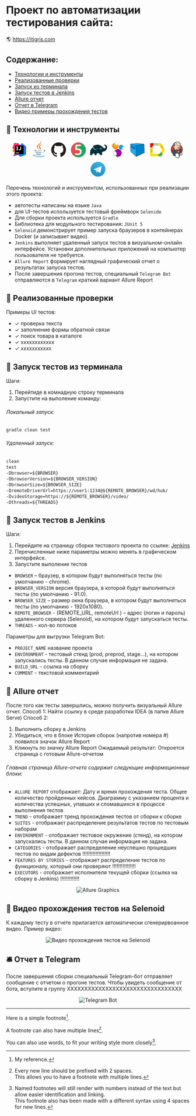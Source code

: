 # Проект по автоматизации тестирования сайта:
:earth_americas: https://itigris.com

## Содержание:
- [Технологии и инструменты](#watermelon-технологии-и-инструменты)
- [Реализованные проверки](#watermelon-Реализованные-проверки)
- [Запуск из терминала](#watermelon-Запуск-тестов-из-терминала)
- [Запуск тестов в Jenkins](#watermelon-Запуск-тестов-в-Jenkins)
- [Allure отчет](#watermelon-Allure-отчет)
- [Отчет в Telegram](#watermelon-Отчет-в-Telegram)
- [Видео примеры прохождения тестов](#watermelon-Примеры-видео-о-прохождении-тестов)

## :watermelon: Технологии и инструменты

<p align="center">
<a href="https://www.jetbrains.com/idea/"><img src="images/logo/Idea.svg" width="50" height="50"  alt="IDEA"/></a>
<a href="https://www.java.com/"><img src="images/logo/Java.svg" width="50" height="50"  alt="Java"/></a>
<a href="https://github.com/"><img src="images/logo/GitHub.svg" width="50" height="50"  alt="Github"/></a>
<a href="https://junit.org/junit5/"><img src="images/logo/Junit5.svg" width="50" height="50"  alt="JUnit 5"/></a>
<a href="https://gradle.org/"><img src="images/logo/Gradle.svg" width="50" height="50"  alt="Gradle"/></a>
<a href="https://selenide.org/"><img src="images/logo/Selenide.svg" width="50" height="50"  alt="Selenide"/></a>
<a href="https://aerokube.com/selenoid/"><img src="images/logo/Selenoid.svg" width="50" height="50"  alt="Selenoid"/></a>
<a href="https://github.com/allure-framework/allure2"><img src="images/logo/Allure.svg" width="50" height="50"  alt="Allure"/></a>
<a href="https://www.jenkins.io/"><img src="images/logo/Jenkins.svg" width="50" height="50"  alt="Jenkins"/></a>
<a href="https://www.хххх/"><img width="50" height="50"  alt="Telegram" src="images/logo/Telegram.svg"></a>
</p>



Перечень технологий и инструментом, использованных при реализации этого проекта:

- автотесты написаны на языке `Java`
- для UI-тестов используется тестовый фреймворк `Selenide`
- Для сборки проекта используется `Gradle`
- Библиотека для модульного тестирования: `JUnit 5` 
- `Selenoid` демонстрирует пример запуска браузеров в контейнерах Docker (и записывает видео).
- `Jenkins` выполняет удаленный запуск тестов в визуальном-онлайн интерфейсе. Установки дополнительных приложений на компьютер пользователя не требуется. 
- `Allure Report` формирует наглядный графический отчет о результатах  запуска тестов.
- После завершения прогона тестов, специальный `Telegram Bot` отправляются в `Telegram` краткий вариант Allure Report 

## :watermelon: Реализованные проверки 
Примеры UI тестов:
- ✓ проверка текста 
- ✓ заполнение формы обратной связи
- ✓ поиск товара в каталоге
- ✓ хххххххххххх
- ✓ ххххххххххх

## :watermelon: Запуск тестов из терминала
Шаги:
1. Перейтиде в комнадную строку терминала
2. Запустите на выполение команду:
###### Локальный запуск:
```
gradle clean test
```
###### Удаленный запуск:
```
clean
test
-Dbrowser=${BROWSER}
-DbrowserVersion=${BROWSER_VERSION}
-DbrowserSize=${BROWSER_SIZE}
-DremoteDriverUrl=https://user1:1234@${REMOTE_BROWSER}/wd/hub/
-DvideoStorage=https://${REMOTE_BROWSER}/video/
-Dthreads=${THREADS}
```

## :watermelon: Запуск тестов в Jenkins
Шаги:
1. Перейдите на страницу сборки тестового проекта по ссылке: <a target="_blank" href="https://jenkins.autotests.cloud/job/qa_guru_11_13_Demo/">Jenkins</a>
2. Перечисленные ниже параметры можно менять в графическом интерфейсе.
3. Запустите выполение тестов

- `BROWSER` – браузер, в котором будут выполняться тесты (по умолчанию - chrome).
- `BROWSER_VERSION` версия браузера, в которой будут выполняться тесты (по умолчанию - 91.0).
- `BROWSER_SIZE` – размер окна браузера, в котором будут выполняться тесты (по умолчанию - 1920x1080).
- `REMOTE_BROWSER` - (REMOTE_URL, remoteUrl ) – адрес (логин и пароль) удаленного сервера (Selenoid), на котором будут запускаться тесты.
- `THREADS` - кол-во потоков

Параметры для выгрузки Telegram Bot:
- `PROJECT_NAME`  название проекта
- `ENVIRONMENT` - тестовый стенд (prod, preprod, stage...), на котором запускались тесты. В данном случае информация не задана. 
- `BUILD_URL` - ссылка на сборку
- `COMMENT` - текстовой комментарий

 ## :watermelon: Allure отчет 
После того как тесты завершлись, можно получить визуальный Allure отчет.
Способ 1: Найти ссылку в среде разработки IDEA (в папке Allure Serve)
Способ 2: 
1. Выполнить сборку в Jenkins
2. Убедиться, что в блоке История сборок (напротив номера #) появился значок Allure Report
3. Кликнуть по значку Allure Report
Ожидаемый результат: Откроется страница с готовым Allure-отчетом

###### Главная страница Allure-отчета содержит следующие информационные блоки:
- `ALLURE REPORT` отображает: Дату и время прохождения теста. Общее количество пройденных кейсов. Диаграмму с указанием процента и количества успешных, упавших и сломавшихся в процессе выполнения тестов
- `TREND` - отображает тренд прохождения тестов от сборки к сборке
- `SUITES` - отображает распределение результатов тестов по тестовым наборам
- `ENVIRONMENT` - отображает тестовое окружение (стенд), на котором запускались тесты. В данном случае информация не задана.
- `CATEGORIES` - отображает распределение неуспешно прошедших тестов по видам дефектов !!!!!!!!!!!!!!!!!!!
- `FEATURES BY STORIES` - отображает распределение тестов по функционалу, который они проверяют !!!!!!!!!!!!!!!!
- `EXECUTORS` - отображает исполнителя текущей сборки (ссылка на сборку в Jenkins) !!!!!!!!!!!!!

<p align="center">
<img title="Allure Graphics" src="images/screens/Screenshot_ХХХ.png">
</p>

## :watermelon:  Видео прохождения тестов на Selenoid
К каждому тесту в отчете прилагается автоматически сгенерирвоанное видео. Пример видео:
<p align="center">
<img title="Видео прохождения тестов на Selenoid" src="images/screens/Screenshot_ХХХ.png">
</p>

## :bellhop_bell: Отчет в Telegram
После завершения сборки специальный Telegram-бот отправляет сообщение с отчетом о прогоне тестов.
Чтобы увидеть сообщение от бота, вступите в группу  ХХХХХХХХХХХХХХХХХХХХХХХХХХХХХХХХХ
<p align="center">
<img title="Telegram Bot" src="images/screens/Screenshot_ХХХ.png">
</p>

----------------------------------
Here is a simple footnote[^1].

A footnote can also have multiple lines[^2].  

You can also use words, to fit your writing style more closely[^note].

[^1]: My reference.
[^2]: Every new line should be prefixed with 2 spaces.  
  This allows you to have a footnote with multiple lines.
[^note]:
    Named footnotes will still render with numbers instead of the text but allow easier identification and linking.  
    This footnote also has been made with a different syntax using 4 spaces for new lines.

